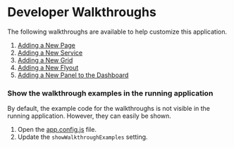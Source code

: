 Developer Walkthroughs
======================

The following walkthroughs are available to help customize this application.

1. [Adding a New Page](addNewPage.md)
1. [Adding a New Service](addNewService.md)
1. [Adding a New Grid](addNewGrid.md)
1. [Adding a New Flyout](addNewFlyout.md)
1. [Adding a New Panel to the Dashboard](addNewDashboardPanel.md)


### Show the walkthrough examples in the running application

By default, the example code for the walkthroughs is not visible in the running application. However, they can easily be shown.

1. Open the [app.config.js](/src/app.config.js) file.
1. Update the `showWalkthroughExamples` setting.

